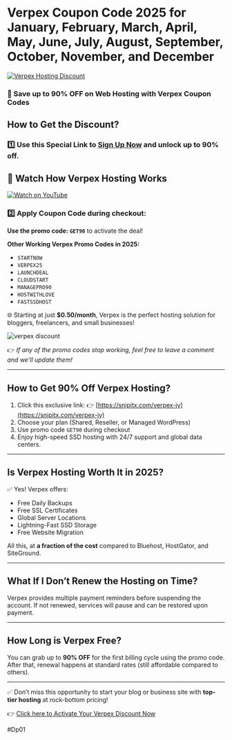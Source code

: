 # Verpex Coupon Code 2025 for January, February, March, April, May, June, July, August, September, October, November, and December

[![Verpex Hosting Discount](https://www.thewebhostingdir.com/storage/app/company-logo/5174.jpg)](https://snipitx.com/verpex-jy)

### 💸 Save up to **90% OFF** on Web Hosting with Verpex Coupon Codes

## How to Get the Discount?

### 1️⃣ Use this Special Link to [Sign Up Now](https://snipitx.com/verpex-jy) and unlock up to 90% off.

## 🎥 Watch How Verpex Hosting Works

[![Watch on YouTube](https://img.youtube.com/vi/FV2QvJwDHmA/0.jpg)](https://youtu.be/WhRCZRDd0LE?si=b4PF_jVt7n02Tqrl)

### 2️⃣ Apply Coupon Code during checkout:

**Use the promo code: `GET90`** to activate the deal!

**Other Working Verpex Promo Codes in 2025:**

* `STARTNOW`
* `VERPEX25`
* `LAUNCHDEAL`
* `CLOUDSTART`
* `MANAGEPRO90`
* `HOSTWITHLOVE`
* `FASTSSDHOST`

🌐 Starting at just **\$0.50/month**, Verpex is the perfect hosting solution for bloggers, freelancers, and small businesses!

![verpex discount](https://media.giphy.com/media/l0MYGb1LuZ3n7dRnO/giphy.gif)

👉 *If any of the promo codes stop working, feel free to leave a comment and we’ll update them!*

---

## How to Get 90% Off Verpex Hosting?

1. Click this exclusive link: 👉 [https://snipitx.com/verpex-jy](https://snipitx.com/verpex-jy)
2. Choose your plan (Shared, Reseller, or Managed WordPress)
3. Use promo code `GET90` during checkout
4. Enjoy high-speed SSD hosting with 24/7 support and global data centers.

---

## Is Verpex Hosting Worth It in 2025?

✅ Yes! Verpex offers:

* Free Daily Backups
* Free SSL Certificates
* Global Server Locations
* Lightning-Fast SSD Storage
* Free Website Migration

All this, at **a fraction of the cost** compared to Bluehost, HostGator, and SiteGround.

---

## What If I Don’t Renew the Hosting on Time?

Verpex provides multiple payment reminders before suspending the account. If not renewed, services will pause and can be restored upon payment.

---

## How Long is Verpex Free?

You can grab up to **90% OFF** for the first billing cycle using the promo code. After that, renewal happens at standard rates (still affordable compared to others).

---

✅ Don’t miss this opportunity to start your blog or business site with **top-tier hosting** at rock-bottom pricing!

👉 [Click here to Activate Your Verpex Discount Now](https://snipitx.com/verpex-jy)


#Dp01